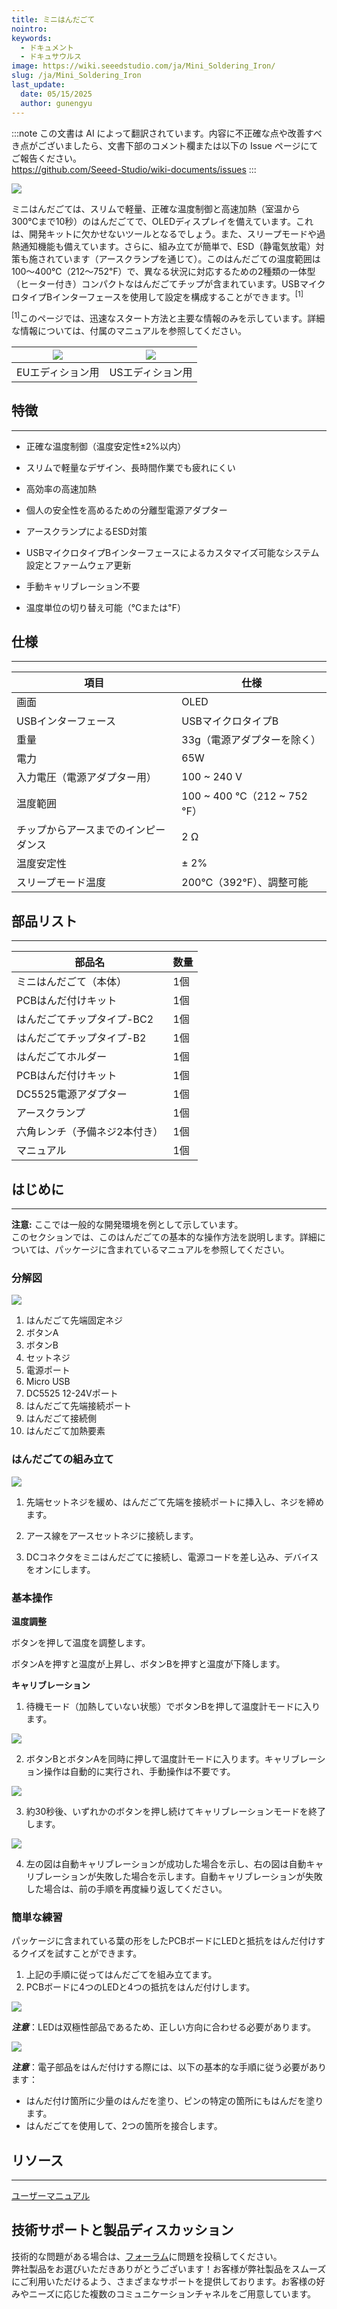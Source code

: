 ```yaml
---
title: ミニはんだごて
nointro:
keywords:
  - ドキュメント
  - ドキュサウルス
image: https://wiki.seeedstudio.com/ja/Mini_Soldering_Iron/
slug: /ja/Mini_Soldering_Iron
last_update:
  date: 05/15/2025
  author: gunengyu
---
```

:::note
この文書は AI によって翻訳されています。内容に不正確な点や改善すべき点がございましたら、文書下部のコメント欄または以下の Issue ページにてご報告ください。  
https://github.com/Seeed-Studio/wiki-documents/issues
:::

![](https://files.seeedstudio.com/wiki/Mini_Soldering_Iron/img/Mini_Soldering_Iron_product_view.jpg)

ミニはんだごては、スリムで軽量、正確な温度制御と高速加熱（室温から300℃まで10秒）のはんだごてで、OLEDディスプレイを備えています。これは、開発キットに欠かせないツールとなるでしょう。また、スリープモードや過熱通知機能も備えています。さらに、組み立てが簡単で、ESD（静電気放電）対策も施されています（アースクランプを通じて）。このはんだごての温度範囲は100～400℃（212～752℉）で、異なる状況に対応するための2種類の一体型（ヒーター付き）コンパクトなはんだごてチップが含まれています。USBマイクロタイプBインターフェースを使用して設定を構成することができます。<sup>[1]</sup>

<sup>[1]</sup>このページでは、迅速なスタート方法と主要な情報のみを示しています。詳細な情報については、付属のマニュアルを参照してください。

|[![](https://files.seeedstudio.com/wiki/Seeed-WiKi/docs/images/300px-Get_One_Now_Banner-ragular.png)](https://www.seeedstudio.com/Mini%C2%A0Soldering%C2%A0Iron%C2%A0Deluxe%C2%A0Kit%C2%A0Europe-Standard-p-2592.html?ref=newInBazaar)|[![](https://files.seeedstudio.com/wiki/Seeed-WiKi/docs/images/300px-Get_One_Now_Banner-ragular.png)](https://www.seeedstudio.com/Mini%C2%A0Soldering%C2%A0Iron%C2%A0Deluxe%C2%A0Kit%C2%A0US%C2%A0Standard-p-2593.html?ref=newInBazaar)|
|:---:|:---:|
|EUエディション用|USエディション用|

## 特徴
---
*   正確な温度制御（温度安定性±2%以内）

*   スリムで軽量なデザイン、長時間作業でも疲れにくい

*   高効率の高速加熱

*   個人の安全性を高めるための分離型電源アダプター

*   アースクランプによるESD対策

*   USBマイクロタイプBインターフェースによるカスタマイズ可能なシステム設定とファームウェア更新

*   手動キャリブレーション不要

*   温度単位の切り替え可能（℃または℉）

## 仕様
---
| 項目 | 仕様 |
|------|------|
| 画面 | OLED |
| USBインターフェース | USBマイクロタイプB |
| 重量 | 33g（電源アダプターを除く） |
| 電力 | 65W |
| 入力電圧（電源アダプター用） | 100 ~ 240 V |
| 温度範囲 | 100 ~ 400 ℃（212 ~ 752 ℉） |
| チップからアースまでのインピーダンス | 2 Ω |
| 温度安定性 | ± 2% |
| スリープモード温度 | 200℃（392℉）、調整可能 |

## 部品リスト
---

| 部品名 | 数量 |
|--------|------|
| ミニはんだごて（本体） | 1個 |
| PCBはんだ付けキット | 1個 |
| はんだごてチップタイプ-BC2 | 1個 |
| はんだごてチップタイプ-B2 | 1個 |
| はんだごてホルダー | 1個 |
| PCBはんだ付けキット | 1個 |
| DC5525電源アダプター | 1個 |
| アースクランプ | 1個 |
| 六角レンチ（予備ネジ2本付き） | 1個 |
| マニュアル | 1個 |

## はじめに
---
**注意:** ここでは一般的な開発環境を例として示しています。  
このセクションでは、このはんだごての基本的な操作方法を説明します。詳細については、パッケージに含まれているマニュアルを参照してください。

### 分解図

![](https://files.seeedstudio.com/wiki/Mini_Soldering_Iron/img/Mini_Soldering_Iron_exploded_view_s.jpg)
1. はんだごて先端固定ネジ
2. ボタンA
3. ボタンB
4. セットネジ
5. 電源ポート
6. Micro USB
7. DC5525 12-24Vポート
8. はんだごて先端接続ポート
9. はんだごて接続側
10. はんだごて加熱要素

### はんだごての組み立て

![](https://files.seeedstudio.com/wiki/Mini_Soldering_Iron/img/Mini_Soldering_Iron_installation_guide.jpg)

1.  先端セットネジを緩め、はんだごて先端を接続ポートに挿入し、ネジを締めます。

2.  アース線をアースセットネジに接続します。

3.  DCコネクタをミニはんだごてに接続し、電源コードを差し込み、デバイスをオンにします。

### 基本操作

**温度調整**

ボタンを押して温度を調整します。

ボタンAを押すと温度が上昇し、ボタンBを押すと温度が下降します。

**キャリブレーション**

1.  待機モード（加熱していない状態）でボタンBを押して温度計モードに入ります。

![](https://files.seeedstudio.com/wiki/Mini_Soldering_Iron/img/Mini_Soldering_Iron_calibration_step_1.jpg)

2.  ボタンBとボタンAを同時に押して温度計モードに入ります。キャリブレーション操作は自動的に実行され、手動操作は不要です。

![](https://files.seeedstudio.com/wiki/Mini_Soldering_Iron/img/Mini_Soldering_Iron_calibration_step_2.jpg)

3.  約30秒後、いずれかのボタンを押し続けてキャリブレーションモードを終了します。

![](https://files.seeedstudio.com/wiki/Mini_Soldering_Iron/img/Mini_Soldering_Iron_calibration_step_3.jpg)

4.  左の図は自動キャリブレーションが成功した場合を示し、右の図は自動キャリブレーションが失敗した場合を示します。自動キャリブレーションが失敗した場合は、前の手順を再度繰り返してください。

### 簡単な練習

パッケージに含まれている葉の形をしたPCBボードにLEDと抵抗をはんだ付けするクイズを試すことができます。

1.  上記の手順に従ってはんだごてを組み立てます。
2.  PCBボードに4つのLEDと4つの抵抗をはんだ付けします。

![](https://files.seeedstudio.com/wiki/Mini_Soldering_Iron/img/Mini_solderin_iron_practice_s.JPG)

_**注意**_：LEDは双極性部品であるため、正しい方向に合わせる必要があります。

![](https://files.seeedstudio.com/wiki/Mini_Soldering_Iron/img/Mini_solderin_iron_practice-directions-s.jpg)

_**注意**_：電子部品をはんだ付けする際には、以下の基本的な手順に従う必要があります：

- はんだ付け箇所に少量のはんだを塗り、ピンの特定の箇所にもはんだを塗ります。
- はんだごてを使用して、2つの箇所を接合します。

## リソース
---
[ユーザーマニュアル](https://files.seeedstudio.com/wiki/Mini_Soldering_Iron/res/Mini_Soldering_Iron_manual.zip)

## 技術サポートと製品ディスカッション
技術的な問題がある場合は、[フォーラム](http://forum.seeedstudio.com/)に問題を投稿してください。  
弊社製品をお選びいただきありがとうございます！お客様が弊社製品をスムーズにご利用いただけるよう、さまざまなサポートを提供しております。お客様の好みやニーズに応じた複数のコミュニケーションチャネルをご用意しています。

<div class="button_tech_support_container">
<a href="https://forum.seeedstudio.com/" class="button_forum"></a> 
<a href="https://www.seeedstudio.com/contacts" class="button_email"></a>
</div>

<div class="button_tech_support_container">
<a href="https://discord.gg/eWkprNDMU7" class="button_discord"></a> 
<a href="https://github.com/Seeed-Studio/wiki-documents/discussions/69" class="button_discussion"></a>
</div>